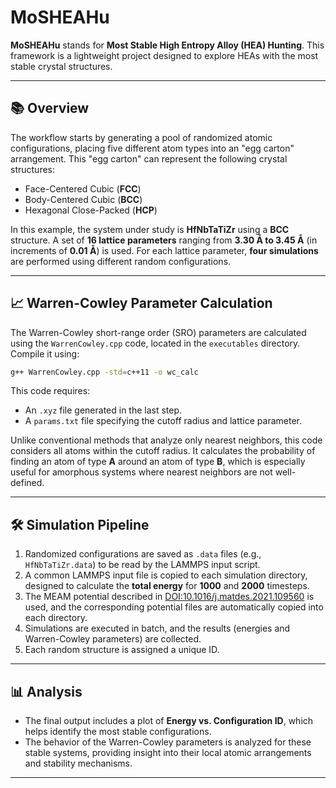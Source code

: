 # MoSHEAHu

**MoSHEAHu** stands for **Most Stable High Entropy Alloy (HEA) Hunting**. This framework is a lightweight project designed to explore HEAs with the most stable crystal structures.

---

## 📚 Overview  

The workflow starts by generating a pool of randomized atomic configurations, placing five different atom types into an "egg carton" arrangement. This "egg carton" can represent the following crystal structures:  

- Face-Centered Cubic (**FCC**)  
- Body-Centered Cubic (**BCC**)  
- Hexagonal Close-Packed (**HCP**)  

In this example, the system under study is **HfNbTaTiZr** using a **BCC** structure. A set of **16 lattice parameters** ranging from **3.30 Å to 3.45 Å** (in increments of **0.01 Å**) is used. For each lattice parameter, **four simulations** are performed using different random configurations.  

---

## 📈 Warren-Cowley Parameter Calculation  

The Warren-Cowley short-range order (SRO) parameters are calculated using the `WarrenCowley.cpp` code, located in the `executables` directory. Compile it using:

```bash
g++ WarrenCowley.cpp -std=c++11 -o wc_calc
```

This code requires:  

- An `.xyz` file generated in the last step.  
- A `params.txt` file specifying the cutoff radius and lattice parameter.  

Unlike conventional methods that analyze only nearest neighbors, this code considers all atoms within the cutoff radius. It calculates the probability of finding an atom of type **A** around an atom of type **B**, which is especially useful for amorphous systems where nearest neighbors are not well-defined.

---

## 🛠️ Simulation Pipeline  

1. Randomized configurations are saved as `.data` files (e.g., `HfNbTaTiZr.data`) to be read by the LAMMPS input script.  
2. A common LAMMPS input file is copied to each simulation directory, designed to calculate the **total energy** for **1000** and **2000** timesteps.  
3. The MEAM potential described in [DOI:10.1016/j.matdes.2021.109560](https://doi.org/10.1016/j.matdes.2021.109560) is used, and the corresponding potential files are automatically copied into each directory.  
4. Simulations are executed in batch, and the results (energies and Warren-Cowley parameters) are collected.  
5. Each random structure is assigned a unique ID.  

---

## 📊 Analysis  

- The final output includes a plot of **Energy vs. Configuration ID**, which helps identify the most stable configurations.  
- The behavior of the Warren-Cowley parameters is analyzed for these stable systems, providing insight into their local atomic arrangements and stability mechanisms.  

---
